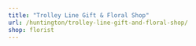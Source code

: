 ```yaml
---
title: "Trolley Line Gift & Floral Shop"
url: /huntington/trolley-line-gift-and-floral-shop/
shop: florist
---
```

